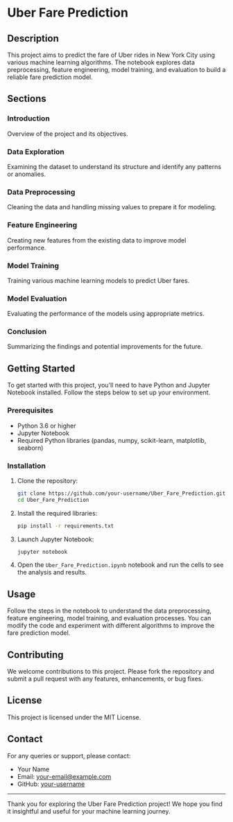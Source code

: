 
# Uber Fare Prediction

## Description
This project aims to predict the fare of Uber rides in New York City using various machine learning algorithms. 
The notebook explores data preprocessing, feature engineering, model training, and evaluation to build a reliable fare prediction model.

## Sections

### Introduction
Overview of the project and its objectives.

### Data Exploration
Examining the dataset to understand its structure and identify any patterns or anomalies.

### Data Preprocessing
Cleaning the data and handling missing values to prepare it for modeling.

### Feature Engineering
Creating new features from the existing data to improve model performance.

### Model Training
Training various machine learning models to predict Uber fares.

### Model Evaluation
Evaluating the performance of the models using appropriate metrics.

### Conclusion
Summarizing the findings and potential improvements for the future.


## Getting Started

To get started with this project, you'll need to have Python and Jupyter Notebook installed. Follow the steps below to set up your environment.

### Prerequisites

- Python 3.6 or higher
- Jupyter Notebook
- Required Python libraries (pandas, numpy, scikit-learn, matplotlib, seaborn)

### Installation

1. Clone the repository:
   ```bash
   git clone https://github.com/your-username/Uber_Fare_Prediction.git
   cd Uber_Fare_Prediction
   ```

2. Install the required libraries:
   ```bash
   pip install -r requirements.txt
   ```

3. Launch Jupyter Notebook:
   ```bash
   jupyter notebook
   ```

4. Open the `Uber_Fare_Prediction.ipynb` notebook and run the cells to see the analysis and results.

## Usage

Follow the steps in the notebook to understand the data preprocessing, feature engineering, model training, and evaluation processes. You can modify the code and experiment with different algorithms to improve the fare prediction model.

## Contributing

We welcome contributions to this project. Please fork the repository and submit a pull request with any features, enhancements, or bug fixes.

## License

This project is licensed under the MIT License.

## Contact

For any queries or support, please contact:
- Your Name
- Email: [your-email@example.com](mailto:your-email@example.com)
- GitHub: [your-username](https://github.com/your-username)

---

Thank you for exploring the Uber Fare Prediction project! We hope you find it insightful and useful for your machine learning journey.
